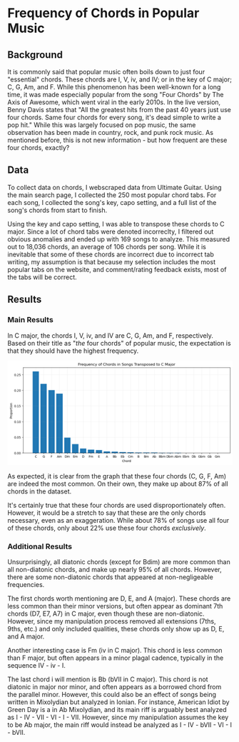 # Frequency of Chords in Popular Music
## Background
It is commonly said that popular music often boils down to just four "essential" chords. These chords are I, V, iv, and IV; or in the key of C major; C, G, Am, and F. While this phenomenon has been well-known for a long time, it was made especially popular from the song "Four Chords" by The Axis of Awesome, which went viral in the early 2010s. In the live version, Benny Davis states that "All the greatest hits from the past 40 years just use four chords. Same four chords for every song, it's dead simple to write a pop hit." While this was largely focused on pop music, the same observation has been made in country, rock, and punk rock music. As mentioned before, this is not new information - but how frequent are these four chords, exactly?
## Data
To collect data on chords, I webscraped data from Ultimate Guitar. Using the main search page, I collected the 250 most popular chord tabs. For each song, I collected the song's key, capo setting, and a full list of the song's chords from start to finish.

Using the key and capo setting, I was able to transpose these chords to C major. Since a lot of chord tabs were denoted incorreclty, I filtered out obvious anomalies and ended up with 169 songs to analyze. This measured out to 18,036 chords, an average of 106 chords per song. While it is inevitable that some of these chords are incorrect due to incorrect tab writing, my assumption is that because my selection includes the most popular tabs on the website, and comment/rating feedback exists, most of the tabs will be correct.
## Results
### Main Results
In C major, the chords I, V, iv, and IV are C, G, Am, and F, respectively. Based on their title as "*the* four chords" of popular music, the expectation is that they should have the highest frequency.

<img src="src/chords.png"/>

As expected, it is clear from the graph that these four chords (C, G, F, Am) are indeed the most common. On their own, they make up about 87% of all chords in the dataset. 

It's certainly true that these four chords are used disproportionately often. However, it would be a stretch to say that these are the only chords necessary, even as an exaggeration. While about 78% of songs use all four of these chords, only about 22% use these four chords *exclusively*.
### Additional Results
Unsurprisingly, all diatonic chords (except for Bdim) are more common than all non-diatonic chords, and make up nearly 95% of all chords. However, there are some non-diatonic chords that appeared at non-negligeable frequencies.

The first chords worth mentioning are D, E, and A (major). These chords are less common than their minor versions, but often appear as dominant 7th chords (D7, E7, A7) in C major, even though these are non-diatonic. However, since my manipulation process removed all extensions (7ths, 9ths, etc.) and only included qualities, these chords only show up as D, E, and A major.

Another interesting case is Fm (iv in C major). This chord is less common than F major, but often appears in a minor plagal cadence, typically in the sequence IV - iv - I.

The last chord i will mention is Bb (bVII in C major). This chord is not diatonic in major nor minor, and often appears as a borrowed chord from the parallel minor. However, this could also be an effect of songs being written in Mixolydian but analyzed in Ionian. For instance, American Idiot by Green Day is a in Ab Mixolydian, and its main riff is arguably best analyzed as I - IV - VII - VI - I - VII. However, since my manipulation assumes the key to be Ab major, the main riff would instead be analyzed as I - IV - bVII - VI - I - bVII. 
